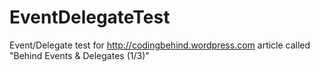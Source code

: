 EventDelegateTest
=================

Event/Delegate test for http://codingbehind.wordpress.com article called "Behind Events &amp; Delegates (1/3)"